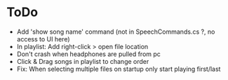 # ToDo

+ Add 'show song name' command (not in SpeechCommands.cs ?, no access to UI here)
+ In playlist: Add right-click > open file location
+ Don't crash when headphones are pulled from pc
+ Click & Drag songs in playlist to change order
+ Fix: When selecting multiple files on startup only start playing first/last